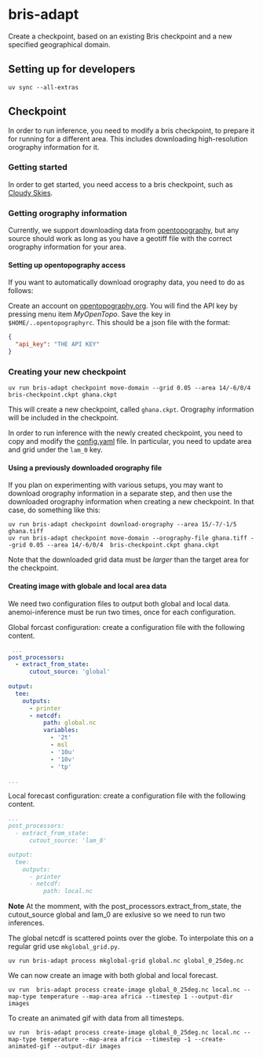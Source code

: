 # bris-adapt

Create a checkpoint, based on an existing Bris checkpoint and a new specified geographical domain.

## Setting up for developers

```shell
uv sync --all-extras
```

## Checkpoint

In order to run inference, you need to modify a bris checkpoint, to prepare it for running for a different area.
This includes downloading high-resolution orography information for it.

### Getting started

In order to get started, you need access to a bris checkpoint, such as [Cloudy Skies](https://huggingface.co/met-no/bris_cloudy-skies).

### Getting orography information

Currently, we support downloading data from [opentopography](https://portal.opentopography.org/raster?opentopoID=OTSRTM.042013.4326.1), but any source should work as long as you have a geotiff file with the correct orography information for your area.

#### Setting up opentopography access

If you want to automatically download orography data, you need to do as follows:

Create an account on [opentopography.org](https://portal.opentopography.org/login). You will find the API key by pressing menu item _MyOpenTopo_.
Save the key in `$HOME/..opentopographyrc`. This should be a json file with the format:

```json
{
  "api_key": "THE API KEY"
}
```

### Creating your new checkpoint

```shell
uv run bris-adapt checkpoint move-domain --grid 0.05 --area 14/-6/0/4 bris-checkpoint.ckpt ghana.ckpt
```

This will create a new checkpoint, called `ghana.ckpt`. Orography information will be included in the checkpoint.

In order to run inference with the newly created checkpoint, you need to copy and modify the [config.yaml](config.yaml) file.
In particular, you need to update area and grid under the `lam_0` key.

#### Using a previously downloaded orography file

If you plan on experimenting with various setups, you may want to download orography information in a separate step, and then use the downloaded orography information when creating a new checkpoint.
In that case, do something like this:

```shell
uv run bris-adapt checkpoint download-orography --area 15/-7/-1/5 ghana.tiff
uv run bris-adapt checkpoint move-domain --orography-file ghana.tiff --grid 0.05 --area 14/-6/0/4  bris-checkpoint.ckpt ghana.ckpt
```

Note that the downloaded grid data must be _larger_ than the target area for the checkpoint.

#### Creating image with globale and local area data

We need two configuration files to output both global and local data. anemoi-inference must be run two times, once for each configuration.

Global forcast configuration: create a configuration file with the following content.

```yaml
 ...
post_processors: 
  - extract_from_state: 
      cutout_source: 'global'
  
output:
  tee:
    outputs:
      - printer
      - netcdf: 
          path: global.nc
          variables:
            - '2t'
            - msl
            - '10u'
            - '10v'
            - 'tp'

...
```

Local forecast configuration: create a configuration file with the following content.

```yaml
...
post_processors: 
  - extract_from_state: 
      cutout_source: 'lam_0'

output:
  tee:
    outputs:
      - printer
      - netcdf: 
          path: local.nc

```

**Note** At the momment, with the post_processors.extract_from_state, the cutout_source global and lam_0 are exlusive so we need to run two inferences.

The global netcdf is scattered points over the globe. To interpolate this on a regular grid use `mkglobal_grid.py`. 

```shell
uv run bris-adapt process mkglobal-grid global.nc global_0_25deg.nc
```

We can now create an image with both global and local forecast.

```shell
uv run  bris-adapt process create-image global_0_25deg.nc local.nc --map-type temperature --map-area africa --timestep 1 --output-dir images
```

To create an animated gif with data from all timesteps.


```shell
uv run  bris-adapt process create-image global_0_25deg.nc local.nc --map-type temperature --map-area africa --timestep -1 --create-animated-gif --output-dir images
```